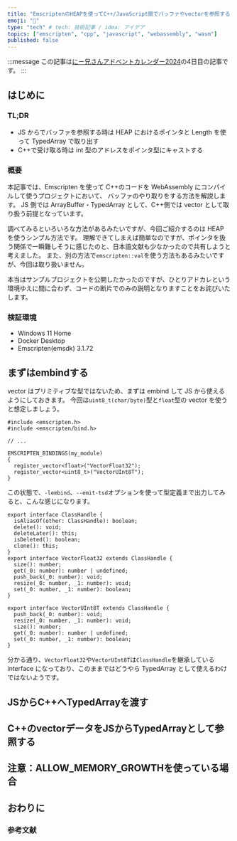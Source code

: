 ```yaml
---
title: "EmscriptenのHEAPを使ってC++/JavaScript間でバッファやvectorを参照する"
emoji: "🥧"
type: "tech" # tech: 技術記事 / idea: アイデア
topics: ["emscripten", "cpp", "javascript", "webassembly", "wasm"]
published: false
---
```


:::message
この記事は[にー兄さんアドベントカレンダー2024](https://qiita.com/advent-calendar/2024/ninisan-2024)の4日目の記事です。
:::

## はじめに

### TL;DR

- JS からでバッファを参照する時は HEAP におけるポインタと Length を使って TypedArray で取り出す
- C++で受け取る時は int 型のアドレスをポインタ型にキャストする

### 概要

本記事では、Emscripten を使って C++のコードを WebAssembly にコンパイルして使うプロジェクトにおいて、
バッファのやり取りをする方法を解説します。
JS 側では ArrayBuffer・TypedArray として、C++側では vector として取り扱う前提となっています。

調べてみるといろいろな方法があるみたいですが、今回ご紹介するのは HEAP を使うシンプル方法です。
理解できてしまえば簡単なのですが、ポインタを扱う関係で一瞬難しそうに感じたのと、日本語文献も少なかったので共有しようと考えました。
また、別の方法で`emscripten::val`を使う方法もあるみたいですが、今回は取り扱いません。

本当はサンプルプロジェクトを公開したかったのですが、ひとりアドカレという環境ゆえに間に合わず、コードの断片でのみの説明となりますことをお詫びいたします。

### 検証環境

- Windows 11 Home
- Docker Desktop
- Emscripten(emsdk) 3.1.72

## まずはembindする

vector はプリミティブな型ではないため、まずは embind して JS から使えるようにしておきます。
今回は`uint8_t(char/byte)`型と`float`型の vector を使うと想定しましょう。

```cpp:embindする
#include <emscripten.h>
#include <emscripten/bind.h>

// ...

EMSCRIPTEN_BINDINGS(my_module)
{
  register_vector<float>("VectorFloat32");
  register_vector<uint8_t>("VectorUInt8T");
}
```

この状態で、`-lembind`、`--emit-tsd`オプションを使って型定義まで出力してみると、こんな感じになります。

```ts:emscriptenから出力された型定義ファイルの一部
export interface ClassHandle {
  isAliasOf(other: ClassHandle): boolean;
  delete(): void;
  deleteLater(): this;
  isDeleted(): boolean;
  clone(): this;
}
export interface VectorFloat32 extends ClassHandle {
  size(): number;
  get(_0: number): number | undefined;
  push_back(_0: number): void;
  resize(_0: number, _1: number): void;
  set(_0: number, _1: number): boolean;
}

export interface VectorUInt8T extends ClassHandle {
  push_back(_0: number): void;
  resize(_0: number, _1: number): void;
  size(): number;
  get(_0: number): number | undefined;
  set(_0: number, _1: number): boolean;
}
```

分かる通り、`VectorFloat32`や`VectorUInt8T`は`ClassHandle`を継承している interface になっており、このままではどうやら TypedArray として使えるわけではないようです。

## JSからC++へTypedArrayを渡す

## C++のvectorデータをJSからTypedArrayとして参照する

## 注意：ALLOW_MEMORY_GROWTHを使っている場合

## おわりに

### 参考文献
